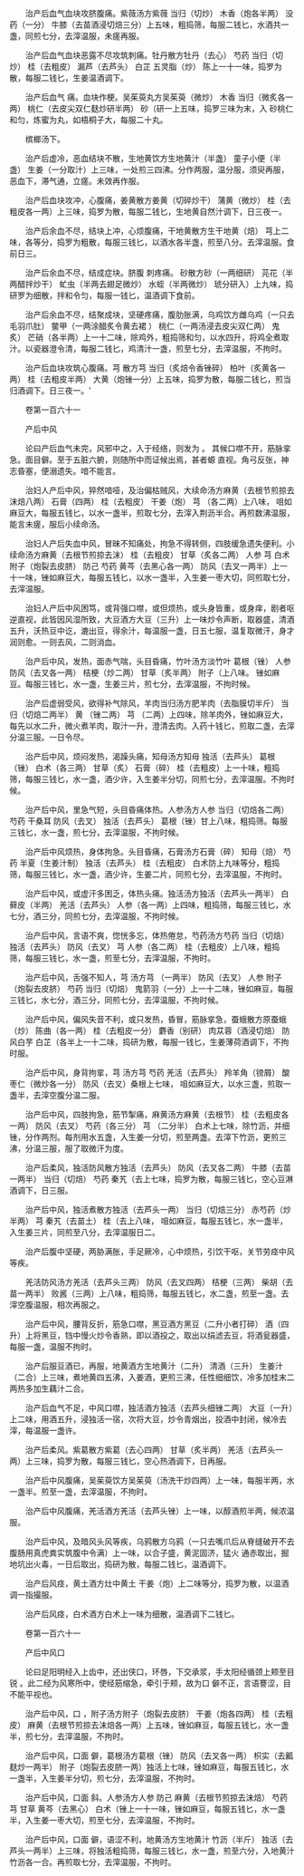 <!-- { "loadSidebar": true } -->
　　治产后血气血块攻脐腹痛。紫薇汤方紫薇 当归（切炒） 木香（炮各半两） 没药（一分） 牛膝（去苗酒浸切焙三分）上五味，粗捣筛，每服二钱匕，水酒共一盏，同煎七分，去滓温服，未瘥再服。

　　治产后血气血块恶露不尽攻筑刺痛。牡丹散方牡丹（去心） 芍药 当归（切炒） 桂（去粗皮） 漏芦（去芦头） 白芷 五灵脂（炒） 陈上一十一味，捣罗为散，每服二钱匕，生姜温酒调下。

　　治产后血气 痛。血块作梗。吴茱萸丸方吴茱萸（微炒） 木香 当归（微炙各一两） 桃仁（去皮尖双仁麸炒研半两） 砂（研一上五味，捣罗三味为末，入 砂桃仁和匀，炼蜜为丸，如梧桐子大，每服二十丸。

　　槟榔汤下。

　　治产后虚冷，恶血结块不散，生地黄饮方生地黄汁（半盏） 童子小便（半盏） 生姜（一分取汁）上三味，一处煎三四沸。分作两服，温分服，须臾再服，恶血下，滞气通，立瘥。未效再作服。

　　治产后血块攻冲，心腹痛，姜黄散方姜黄（切碎炒干） 蒲黄（微炒） 桂（去粗皮各一两）上三味，捣罗为散，每服二钱匕，生地黄自然汁调下，日三夜一。

　　治产后余血不尽，结块上冲，心烦腹痛，干地黄散方生干地黄（焙） 芎上二味，各等分，捣罗为粗散，每服三钱匕，以酒水各半盏，煎至八分。去滓温服。食前日三。

　　治产后余血不尽，结成症块。脐腹 刺疼痛。 砂散方砂（一两细研） 芫花（半两醋拌炒干） 虻虫（半两去翅足微炒） 水蛭（半两微炒） 琥分研入）上九味，捣研罗为细散，拌和令匀，每服一钱匕，温酒调下食前。

　　治产后余血不尽，结聚成块，坚硬疼痛，腹肋胀满，乌鸡饮方雌乌鸡（一只去毛羽爪肚） 鳖甲（一两涂醋炙令黄去裙 ） 桃仁（一两汤浸去皮尖双仁两） 鬼炙） 芒硝（各半两）上一十二味，除鸡外，粗捣筛和匀，以水四升，将鸡全煮取汁。以瓷器澄令清，每服二钱匕，鸡清汁一盏，煎至七分，去滓温服，不拘时。

　　治产后血块攻筑心腹痛。芎 散方芎 当归（炙焙令香锉碎） 柏叶（炙黄各一两） 桂（去粗皮半两） 大黄（炮锉一分）上五味，捣罗为散，每服二钱匕，煎当归酒调下。日三夜一。'

　　卷第一百六十一

　　产后中风

　　论曰产后血气未完，风邪中之，入于经络，则发为 。 其候口噤不开，筋脉挛急。面目僻。至于五脏六腑，则随所中而证候出焉，甚者螈 直视。角弓反张，神志昏塞，便溺遗失。喑不能言。

　　治妇人产后中风，猝然喑哑，及治偏枯贼风，大续命汤方麻黄（去根节煎掠去沫焙八两） 石膏（四两） 桂（去粗皮） 干姜（炮） 芎 （各二两）上八味， 咀如麻豆大，每服五钱匕，以水一盏半，煎取七分，去滓入荆沥半合。再煎数沸温服，能言未瘥，服后小续命汤。

　　治妇人产后失血中风，冒昧不知痛处，拘急不得转侧，四肢缓急遗失便利。小续命汤方麻黄（去根节煎掠去沫） 桂（去粗皮） 甘草（炙各二两） 人参 芎 白术 附子（炮裂去皮脐） 防己 芍药 黄芩（去黑心各一两） 防风（去叉一两半）上一十一味，锉如麻豆大，每服五钱匕，以水一盏半，入生姜一枣大切，同煎取七分，去滓温服。

　　治妇人产后中风困笃，或背强口噤，或但烦热，或头身皆重，或身痒，剧者呕逆直视，此皆因风湿所致，大豆酒方大豆（三升）上一味炒令声断，取器盛，清酒五升，沃热豆中讫，漉出豆，得余汁，每温服一盏，日五七服，温复取微汗，身才润则愈。一则去风，二则消血。

　　治产后中风，发热，面赤气喘，头目昏痛，竹叶汤方淡竹叶 葛根（锉） 人参 防风（去叉各一两） 桔梗（炒二两） 甘草（炙半两） 附子（上八味。 锉如麻豆。每服三钱匕，水一盏，生姜三片，煎七分，去滓温服，不拘时候。

　　治产后虚弱受风，欲得补气除风，羊肉当归汤方肥羊肉（去脂膜切半斤） 当归（切焙二两半） 黄 （锉二两） 芎 （二两）上四味，除羊肉外，锉如麻豆大，每先以水二升，微火煮羊肉，取汁一升，澄清去肉。入药十钱匕，煎取二盏，去滓分温三服。一日令尽。

　　治产后中风，烦闷发热，渴躁头痛，知母汤方知母 独活（去芦头） 葛根（锉） 白术（各三两） 甘草（炙） 石膏（碎） 桂（去粗皮）上一十味，粗捣筛，每服三钱匕，水一盏，酒少许，入生姜半分切，同煎七分，去滓温服。不拘时候。

　　治产后中风，里急气短，头目昏痛体热。人参汤方人参 当归（切焙各二两） 芍药 干桑耳 防风（去叉） 独活（去芦头） 葛根（锉）甘上八味，粗捣筛。每服三钱匕，水一盏，煎七分，去滓温服，不拘时候。

　　治产后中风烦热，身体拘急。头目昏痛，石膏汤方石膏（碎） 知母（焙） 芍药 半夏（生姜汁制） 独活（去芦头） 桂（去粗皮） 白术防上九味等分，粗捣筛，每服三钱匕，水一盏，酒少许，生姜二片，同煎七分，去滓温服，不拘时。

　　治产后中风，或虚汗多困乏，体热头痛。独活汤方独活（去芦头一两半） 白藓皮（半两） 羌活（去芦头） 人参（各一两）上四味，粗捣筛，每服三钱匕，水七分，酒三分，同煎七分，去滓温服，不拘时候。

　　治产后中风，言语不爽，惚恍多忘，体热倦怠，芍药汤方芍药 当归（切焙） 独活（去芦头） 防风（去叉） 芎 人参（各二两） 桂（去粗皮）上八味，粗捣筛，每服三钱匕，水一盏，煎至七分，去滓温服，不拘时。

　　治产后中风，舌强不知人，芎 汤方芎 （一两半） 防风（去叉） 人参 附子（炮裂去皮脐） 芍药 当归（切焙） 鬼箭羽（一分）上一十二味，锉如麻豆，每服三钱匕，水七分，酒三分，同煎七分，去滓温服，不拘时候。

　　治产后中风，偏风失音不利，或只发热，昏冒，筋脉挛急，蚕蛾散方原蚕蛾（炒） 陈曲（各一两） 桂（去粗皮一分） 麝香（别研） 肉苁蓉（酒浸切焙） 防风白芋 白芷（各半上一十二味，捣研为散，每服一钱匕，生姜薄荷酒调下，不拘时服。

　　治产后中风，身背拘挛，芎 汤方芎 芍药 羌活（去芦头） 羚羊角（镑屑） 酸枣仁（微炒各一分） 防风（去叉）桑根上七味， 咀如麻豆大，以水三盏，煎取一盏半，去滓空腹分温二服。

　　治产后中风，四肢拘急，筋节掣痛，麻黄汤方麻黄（去根节） 桂（去粗皮各一两） 防风（去叉） 芍药（各三分） 芎 （二分半） 白术上七味，除竹沥，并细锉，分作两剂。每剂用水五盏，入生姜一分切，煎至两盏。去滓下竹沥，更煎三沸，分温三服，服了取微汗为度。

　　治产后柔风，独活防风散方独活（去芦头） 防风（去叉各二两） 牛膝（去苗一两半） 当归（切焙） 芍药 秦艽（去上七味，捣罗为散，每服三钱匕，空心豆淋酒调下，日三服。

　　治产后中风，独活煮散方独活（去芦头一两） 当归（切焙三分） 赤芍药（炒半两） 芎 秦艽（去苗土） 桂（去上八味， 咀如麻豆，每服五钱匕，水一盏半，入生姜三片，同煎至八分，去滓温服日二。

　　治产后腹中坚硬，两胁满胀，手足厥冷，心中烦热，引饮干呕，关节劳痉中风等疾。

　　羌活防风汤方羌活（去芦头三两） 防风（去叉四两） 桔梗（三两） 柴胡（去苗一两半） 败酱（三两）上八味，粗捣筛，每服五钱匕，水二盏，煎至一盏。去滓空腹温服，相次再服之。

　　治产后中风，腰背反折，筋急口噤，黑豆酒方黑豆（二升小者打碎） 酒（四升）上将黑豆，铛中慢火炒令香熟，即以酒投之，取出以绢滤去豆，将酒瓮器盛，每服一盏，温服不拘时。

　　治产后服豆酒已，再服，地黄酒方生地黄汁（二升） 清酒（三升） 生姜汁（二合）上三味，煮地黄四五沸，入姜酒，更煎三沸，任性细细饮，冷多加桂末二两热多加生藕汁二合。

　　治产后血气不足，中风口噤，独活酒方独活（去芦头细锉二两） 大豆（一升）上二味，用酒五升，浸独活一宿，次将大豆，炒令青烟出，投酒中封闭，候冷去滓，每温服一盏许。

　　治产后柔风。紫葛散方紫葛（去心四两） 甘草（炙半两） 羌活（去芦头一两）上三味，捣罗为散，每服三钱匕，空心热酒调下，日再服。

　　治产后中风腹痛，吴茱萸饮方吴茱萸（汤洗干炒四两）上一味，每服半两，水一盏半。煎至一盏，去滓温服，不拘时。

　　治产后中风腹痛，羌活酒方羌活（去芦头锉）上一味，以醇酒煎半两，候浓温服。

　　治产后中风，及暗风头风等疾，乌鸦散方乌鸦（一只去嘴爪后从脊缝破开不去腹肠用真虎粪实筑腹中令满）上一味，以合子盛，黄泥固济，猛火 通赤取出，掘地坑出火毒，一日后取出，捣研为散，每服二钱匕，温酒调下。

　　治产后风痉，黄土酒方灶中黄土 干姜（炮）上二味等分，捣罗为散，以温酒调一指撮服。

　　治产后风痉，白术酒方白术上一味为细散，温酒调下二钱匕。

　　卷第一百六十一

　　产后中风口

　　论曰足阳明经入上齿中，还出侠口，环唇，下交承浆，手太阳经循颈上颊至目锐 。此二经为风寒所中，使经筋缩急，牵引于颊，故为口 僻不正，言语謇涩，目不能平视也。

　　治产后中风，口 ，附子汤方附子（炮裂去皮脐） 干姜（炮各四两） 桂（去粗皮） 麻黄（去根节煎掠去沫焙各一两）上五味，锉如麻豆，每服五钱匕，水一盏半，煎七分，去滓温服，不拘时。

　　治产后中风，口面 僻，葛根汤方葛根（锉） 防风（去叉各一两） 枳实（去瓤麸炒一两半） 附子（炮裂去皮脐一两）独活上七味，锉如麻豆，每服五钱匕，水一盏半，入生姜半分切，煎七分，去滓温服，不拘时。

　　治产后中风，口面 斜。人参汤方人参 防己 麻黄（去根节煎掠去沫焙） 芍药 芎 甘草 黄芩（去黑心） 白术（锉上一十一味，锉如麻豆，每服五钱匕，水一盏半，入生姜一枣大切，煎至七分，去滓温服，不拘时。

　　治产后中风，口面 僻，语涩不利，地黄汤方生地黄汁 竹沥（半斤） 独活（去芦头一两半）上三味，将独活粗捣筛，每服三钱匕，水一盏，煎至六分，入地黄汁竹沥各一合。再煎取七分，去滓温服，不拘时。

